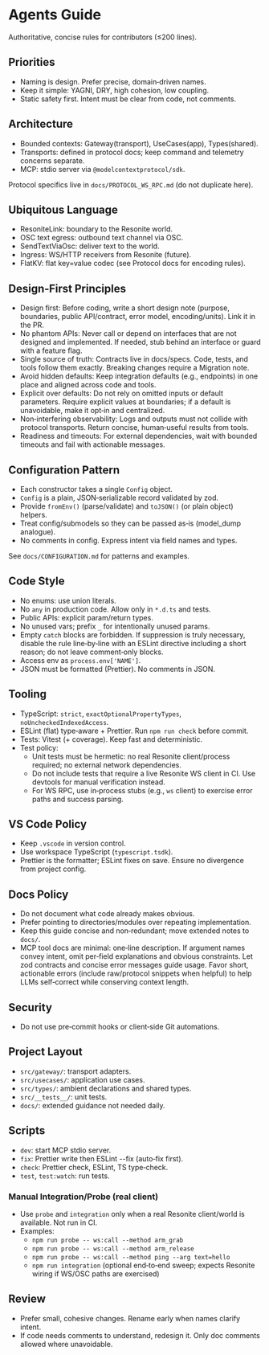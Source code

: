 # Agents Guide

Authoritative, concise rules for contributors (≤200 lines).

## Priorities

- Naming is design. Prefer precise, domain‑driven names.
- Keep it simple: YAGNI, DRY, high cohesion, low coupling.
- Static safety first. Intent must be clear from code, not comments.

## Architecture

- Bounded contexts: Gateway(transport), UseCases(app), Types(shared).
- Transports: defined in protocol docs; keep command and telemetry concerns separate.
- MCP: stdio server via `@modelcontextprotocol/sdk`.

Protocol specifics live in `docs/PROTOCOL_WS_RPC.md` (do not duplicate here).

## Ubiquitous Language

- ResoniteLink: boundary to the Resonite world.
- OSC text egress: outbound text channel via OSC.
- SendTextViaOsc: deliver text to the world.
- Ingress: WS/HTTP receivers from Resonite (future).
- FlatKV: flat key=value codec (see Protocol docs for encoding rules).

## Design‑First Principles

- Design first: Before coding, write a short design note (purpose, boundaries, public API/contract, error model, encoding/units). Link it in the PR.
- No phantom APIs: Never call or depend on interfaces that are not designed and implemented. If needed, stub behind an interface or guard with a feature flag.
- Single source of truth: Contracts live in docs/specs. Code, tests, and tools follow them exactly. Breaking changes require a Migration note.
- Avoid hidden defaults: Keep integration defaults (e.g., endpoints) in one place and aligned across code and tools.
- Explicit over defaults: Do not rely on omitted inputs or default parameters. Require explicit values at boundaries; if a default is unavoidable, make it opt‑in and centralized.
- Non‑interfering observability: Logs and outputs must not collide with protocol transports. Return concise, human‑useful results from tools.
- Readiness and timeouts: For external dependencies, wait with bounded timeouts and fail with actionable messages.

## Configuration Pattern

- Each constructor takes a single `Config` object.
- `Config` is a plain, JSON‑serializable record validated by zod.
- Provide `fromEnv()` (parse/validate) and `toJSON()` (or plain object) helpers.
- Treat config/submodels so they can be passed as‑is (model_dump analogue).
- No comments in config. Express intent via field names and types.

See `docs/CONFIGURATION.md` for patterns and examples.

## Code Style

- No enums: use union literals.
- No `any` in production code. Allow only in `*.d.ts` and tests.
- Public APIs: explicit param/return types.
- No unused vars; prefix `_` for intentionally unused params.
- Empty `catch` blocks are forbidden. If suppression is truly necessary, disable the rule line‑by‑line with an ESLint directive including a short reason; do not leave comment‑only blocks.
- Access env as `process.env['NAME']`.
- JSON must be formatted (Prettier). No comments in JSON.

## Tooling

- TypeScript: `strict`, `exactOptionalPropertyTypes`, `noUncheckedIndexedAccess`.
- ESLint (flat) type‑aware + Prettier. Run `npm run check` before commit.
- Tests: Vitest (+ coverage). Keep fast and deterministic.
- Test policy:
  - Unit tests must be hermetic: no real Resonite client/process required; no external network dependencies.
  - Do not include tests that require a live Resonite WS client in CI. Use devtools for manual verification instead.
  - For WS RPC, use in‑process stubs (e.g., `ws` client) to exercise error paths and success parsing.

## VS Code Policy

- Keep `.vscode` in version control.
- Use workspace TypeScript (`typescript.tsdk`).
- Prettier is the formatter; ESLint fixes on save. Ensure no divergence from project config.

## Docs Policy

- Do not document what code already makes obvious.
- Prefer pointing to directories/modules over repeating implementation.
- Keep this guide concise and non‑redundant; move extended notes to `docs/`.
- MCP tool docs are minimal: one‑line description. If argument names convey intent, omit per‑field explanations and obvious constraints. Let zod contracts and concise error messages guide usage. Favor short, actionable errors (include raw/protocol snippets when helpful) to help LLMs self‑correct while conserving context length.

## Security

- Do not use pre‑commit hooks or client‑side Git automations.

## Project Layout

- `src/gateway/`: transport adapters.
- `src/usecases/`: application use cases.
- `src/types/`: ambient declarations and shared types.
- `src/__tests__/`: unit tests.
- `docs/`: extended guidance not needed daily.

## Scripts

- `dev`: start MCP stdio server.
- `fix`: Prettier write then ESLint --fix (auto‑fix first).
- `check`: Prettier check, ESLint, TS type‑check.
- `test`, `test:watch`: run tests.

### Manual Integration/Probe (real client)

- Use `probe` and `integration` only when a real Resonite client/world is available. Not run in CI.
- Examples:
  - `npm run probe -- ws:call --method arm_grab`
  - `npm run probe -- ws:call --method arm_release`
  - `npm run probe -- ws:call --method ping --arg text=hello`
  - `npm run integration` (optional end‑to‑end sweep; expects Resonite wiring if WS/OSC paths are exercised)

## Review

- Prefer small, cohesive changes. Rename early when names clarify intent.
- If code needs comments to understand, redesign it. Only doc comments allowed where unavoidable.

